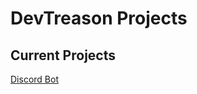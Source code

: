 # DevTreason Projects

## Current Projects

[Discord Bot](https://github.com/DevTreason/discord_bot)

